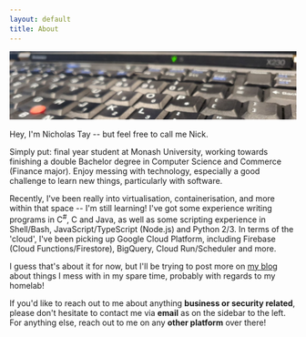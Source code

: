 ```yaml
---
layout: default
title: About
---
```


![Cover photo: My ThinkPad X230 laptop with a X220 keyboard modded in](/assets/cover.jpg)

Hey, I'm Nicholas Tay -- but feel free to call me Nick.

Simply put: final year student at Monash University, working towards finishing a double Bachelor degree in Computer Science and Commerce (Finance major). Enjoy messing with technology, especially a good challenge to learn new things, particularly with software.

Recently, I've been really into virtualisation, containerisation, and more within that space -- I'm still learning! I've got some experience writing programs in C<sup>#</sup>, C and Java, as well as some scripting experience in Shell/Bash, JavaScript/TypeScript (Node.js) and Python 2/3. In terms of the 'cloud', I've been picking up Google Cloud Platform, including Firebase (Cloud Functions/Firestore), BigQuery, Cloud Run/Scheduler and more.

I guess that's about it for now, but I'll be trying to post more on [my blog](/posts) about things I mess with in my spare time, probably with regards to my homelab!

If you'd like to reach out to me about anything **business or security related**, please don't hesitate to contact me via **email** as on the sidebar to the left. For anything else, reach out to me on any **other platform** over there!
